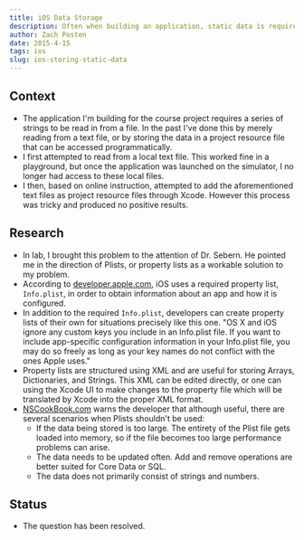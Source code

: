 ```yaml
---
title: iOS Data Storage
description: Often when building an application, static data is required for some function of the application.  What is the preferred way to store this data when building an iOS application?
author: Zach Posten
date: 2015-4-15
tags: ios
slug: ios-storing-static-data
---
```


## Context

- The application I'm building for the course project requires a series of strings to be read in from a file. In the past I've done this by merely reading from a text file, or by storing the data in a project resource file that can be accessed programmatically.
- I first attempted to read from a local text file. This worked fine in a playground, but once the application was launched on the simulator, I no longer had access to these local files.
- I then, based on online instruction, attempted to add the aforementioned text files as project resource files through Xcode. However this process was tricky and produced no positive results.

## Research

- In lab, I brought this problem to the attention of Dr. Sebern. He pointed me in the direction of Plists, or property lists as a workable solution to my problem.
- According to [developer.apple.com](https://developer.apple.com/library/ios/documentation/General/Reference/InfoPlistKeyReference/Articles/AboutInformationPropertyListFiles.html), iOS uses a required property list, `Info.plist`, in order to obtain information about an app and how it is configured.
- In addition to the required `Info.plist`, developers can create property lists of their own for situations precisely like this one. "OS X and iOS ignore any custom keys you include in an Info.plist file. If you want to include app-specific configuration information in your Info.plist file, you may do so freely as long as your key names do not conflict with the ones Apple uses."
- Property lists are structured using XML and are useful for storing Arrays, Dictionaries, and Strings. This XML can be edited directly, or one can using the Xcode UI to make changes to the property file which will be translated by Xcode into the proper XML format.
- [NSCookBook.com](http://nscookbook.com/2013/02/ios-programming-recipe-13-using-property-lists-plists/) warns the developer that although useful, there are several scenarios when Plists shouldn't be used:
  - If the data being stored is too large. The entirety of the Plist file gets loaded into memory, so if the file becomes too large performance problems can arise.
  - The data needs to be updated often. Add and remove operations are better suited for Core Data or SQL.
  - The data does not primarily consist of strings and numbers.

## Status

- The question has been resolved.
